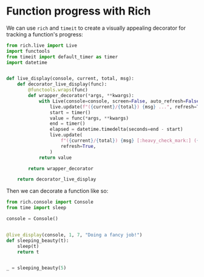 # Function progress with Rich

We can use `rich` and `timeit` to create a visually appealing decorator for
tracking a function's progress:

```python
from rich.live import Live
import functools
from timeit import default_timer as timer
import datetime


def live_display(console, current, total, msg):
    def decorator_live_display(func):
        @functools.wraps(func)
        def wrapper_decorator(*args, **kwargs):
            with Live(console=console, screen=False, auto_refresh=False) as live:
                live.update(f"({current}/{total}) {msg} ...", refresh=True)
                start = timer()
                value = func(*args, **kwargs)
                end = timer()
                elapsed = datetime.timedelta(seconds=end - start)
                live.update(
                    f"({current}/{total}) {msg} [:heavy_check_mark:] ({elapsed})",
                    refresh=True,
                )
            return value

        return wrapper_decorator

    return decorator_live_display
```

Then we can decorate a function like so:

```python
from rich.console import Console
from time import sleep

console = Console()


@live_display(console, 1, 7, "Doing a fancy job!")
def sleeping_beauty(t):
    sleep(t)
    return t


_ = sleeping_beauty(5)
```
